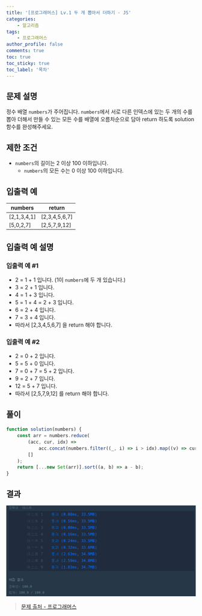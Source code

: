 ```yaml
---
title: '[프로그래머스] Lv.1 두 개 뽑아서 더하기 - JS'
categories:
    - 알고리즘
tags:
    - 프로그래머스
author_profile: false
comments: true
toc: true
toc_sticky: true
toc_label: '목차'
---
```


## 문제 설명

정수 배열 `numbers`가 주어집니다. `numbers`에서 서로 다른 인덱스에 있는 두 개의 수를 뽑아 더해서 만들 수 있는 모든 수를 배열에 오름차순으로 담아 return 하도록 solution 함수를 완성해주세요.

## 제한 조건

-   `numbers`의 길이는 2 이상 100 이하입니다.
    -   `numbers`의 모든 수는 0 이상 100 이하입니다.

## 입출력 예

| numbers     | return        |
| ----------- | ------------- |
| [2,1,3,4,1] | [2,3,4,5,6,7] |
| [5,0,2,7]   | [2,5,7,9,12]  |

## 입출력 예 설명

### 입출력 예 #1

-   2 = 1 + 1 입니다. (1이 `numbers`에 두 개 있습니다.)
-   3 = 2 + 1 입니다.
-   4 = 1 + 3 입니다.
-   5 = 1 + 4 = 2 + 3 입니다.
-   6 = 2 + 4 입니다.
-   7 = 3 + 4 입니다.
-   따라서 [2,3,4,5,6,7] 을 return 해야 합니다.

### 입출력 예 #2

-   2 = 0 + 2 입니다.
-   5 = 5 + 0 입니다.
-   7 = 0 + 7 = 5 + 2 입니다.
-   9 = 2 + 7 입니다.
-   12 = 5 + 7 입니다.
-   따라서 [2,5,7,9,12] 를 return 해야 합니다.

## 풀이

```javascript
function solution(numbers) {
    const arr = numbers.reduce(
        (acc, cur, idx) =>
            acc.concat(numbers.filter((_, i) => i > idx).map((v) => cur + v)),
        []
    );
    return [...new Set(arr)].sort((a, b) => a - b);
}
```

## 결과

![result](/assets/images/2023/09/01/algorithm-45-result.png)

> [문제 출처 - 프로그래머스](https://school.programmers.co.kr/learn/courses/30/lessons/68644)
